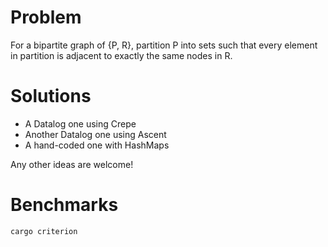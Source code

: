 # Problem

For a bipartite graph of {P, R}, partition P into sets such that every element in partition is adjacent to exactly the same nodes in R.

# Solutions

- A Datalog one using Crepe
- Another Datalog one using Ascent
- A hand-coded one with HashMaps

Any other ideas are welcome!

# Benchmarks

```
cargo criterion
```
